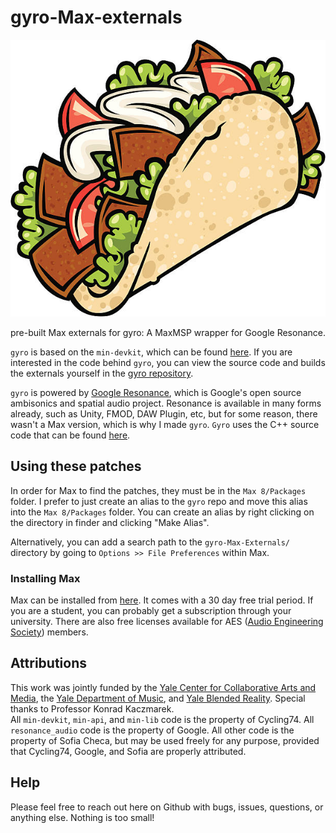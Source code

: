 # gyro-Max-externals

![](gyro_logo.jpg)

pre-built Max externals for gyro: A MaxMSP wrapper for Google Resonance. 

`gyro` is based on the `min-devkit`, which can be found [here](https://github.com/Cycling74/min-devkit). If you are interested in the code behind `gyro`, you can view the source code and builds the externals yourself in the [gyro repository](https://github.com/sncheca/gyro). 

`gyro` is powered by [Google Resonance](https://resonance-audio.github.io/resonance-audio/), which is Google's open source ambisonics and spatial audio project. Resonance is available in many forms already, such as Unity, FMOD, DAW Plugin, etc, but for some reason, there wasn't a Max version, which is why I made `gyro`. `Gyro` uses the C++ source code that can be found [here](https://github.com/resonance-audio/resonance-audio). 

## Using these patches
In order for Max to find the patches, they must be in the `Max 8/Packages` folder.
I prefer to just create an alias to the `gyro` repo and move this alias into the `Max 8/Packages` folder. You can create an alias by right clicking on the directory in finder and clicking "Make Alias". 

Alternatively, you can add a search path to the `gyro-Max-Externals/` directory by going to `Options >> File Preferences` within Max. 

### Installing Max
Max can be installed from [here](https://cycling74.com/downloads). It comes with a 30 day free trial period. If you are a student, you can probably get a subscription through your university. There are also free licenses available for AES ([Audio Engineering Society](https://www.aes.org/)) members. 

## Attributions
This work was jointly funded by the [Yale Center for Collaborative Arts and Media](https://ccam.yale.edu/), the [Yale Department of Music](https://yalemusic.yale.edu/), and [Yale Blended Reality](https://blendedreality.yale.edu/). Special thanks to Professor Konrad Kaczmarek.  
All `min-devkit`, `min-api`, and `min-lib` code is the property of Cycling74. All `resonance_audio` code is the property of Google. All other code is the property of Sofia Checa, but may be used freely for any purpose, provided that Cycling74, Google, and Sofia are properly attributed. 

## Help
Please feel free to reach out here on Github with bugs, issues, questions, or anything else. Nothing is too small!
